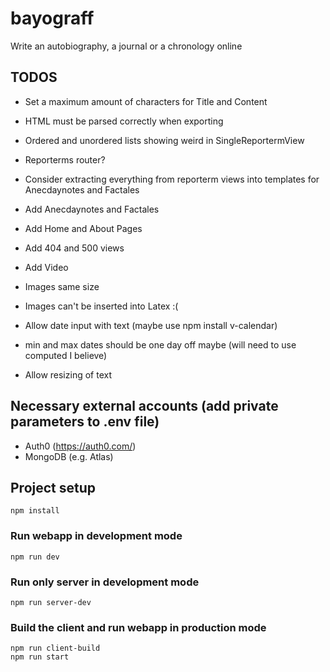 # bayograff

Write an autobiography, a journal or a chronology online

## TODOS

-   Set a maximum amount of characters for Title and Content
-   HTML must be parsed correctly when exporting
-   Ordered and unordered lists showing weird in SingleReportermView
-   Reporterms router?
-   Consider extracting everything from reporterm views into templates for Anecdaynotes and Factales

-   Add Anecdaynotes and Factales
-   Add Home and About Pages
-   Add 404 and 500 views
-   Add Video
-   Images same size
-   Images can't be inserted into Latex :(
-   Allow date input with text (maybe use npm install v-calendar)
-   min and max dates should be one day off maybe (will need to use computed I believe)
-   Allow resizing of text

## Necessary external accounts (add private parameters to .env file)

-   Auth0 (https://auth0.com/)
-   MongoDB (e.g. Atlas)

## Project setup

```
npm install
```

### Run webapp in development mode

```
npm run dev
```

### Run only server in development mode

```
npm run server-dev
```

### Build the client and run webapp in production mode

```
npm run client-build
npm run start
```

